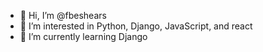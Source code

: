 - 👋 Hi, I’m @fbeshears
- 👀 I’m interested in Python, Django, JavaScript, and react
- 🌱 I’m currently learning Django


<!---
fbeshears/fbeshears is a ✨ special ✨ repository because its `README.md` (this file) appears on your GitHub profile.
You can click the Preview link to take a look at your changes.
--->
